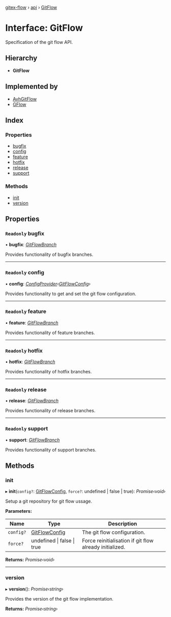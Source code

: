 [gitex-flow](../README.md) › [api](../modules/api.md) › [GitFlow](api.gitflow.md)

# Interface: GitFlow

Specification of the git flow API.

## Hierarchy

* **GitFlow**

## Implemented by

* [AvhGitFlow](../classes/avh.avhgitflow.md)
* [GFlow](../classes/gflow.gflow-1.md)

## Index

### Properties

* [bugfix](api.gitflow.md#readonly-bugfix)
* [config](api.gitflow.md#readonly-config)
* [feature](api.gitflow.md#readonly-feature)
* [hotfix](api.gitflow.md#readonly-hotfix)
* [release](api.gitflow.md#readonly-release)
* [support](api.gitflow.md#readonly-support)

### Methods

* [init](api.gitflow.md#init)
* [version](api.gitflow.md#version)

## Properties

### `Readonly` bugfix

• **bugfix**: *[GitFlowBranch](api.gitflowbranch.md)*

Provides functionality of bugfix branches.

___

### `Readonly` config

• **config**: *[ConfigProvider](api.configprovider.md)‹[GitFlowConfig](configs.gitflowconfig.md)›*

Provides functionality to get and set the git flow configuration.

___

### `Readonly` feature

• **feature**: *[GitFlowBranch](api.gitflowbranch.md)*

Provides functionality of feature branches.

___

### `Readonly` hotfix

• **hotfix**: *[GitFlowBranch](api.gitflowbranch.md)*

Provides functionality of hotfix branches.

___

### `Readonly` release

• **release**: *[GitFlowBranch](api.gitflowbranch.md)*

Provides functionality of release branches.

___

### `Readonly` support

• **support**: *[GitFlowBranch](api.gitflowbranch.md)*

Provides functionality of support branches.

## Methods

###  init

▸ **init**(`config?`: [GitFlowConfig](configs.gitflowconfig.md), `force?`: undefined | false | true): *Promise‹void›*

Setup a git repository for git flow ussage.

**Parameters:**

Name | Type | Description |
------ | ------ | ------ |
`config?` | [GitFlowConfig](configs.gitflowconfig.md) | The git flow configuration. |
`force?` | undefined &#124; false &#124; true | Force reinitialisation if git flow already initialized.  |

**Returns:** *Promise‹void›*

___

###  version

▸ **version**(): *Promise‹string›*

Provides the version of the git flow implementation.

**Returns:** *Promise‹string›*
